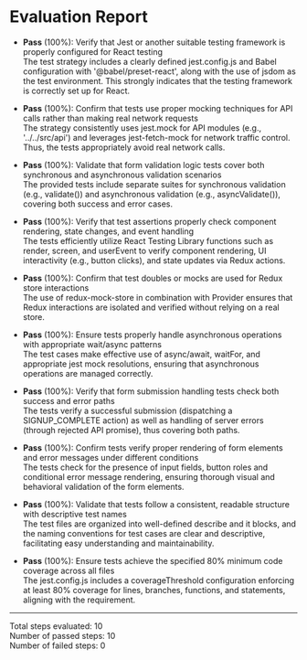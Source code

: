 # Evaluation Report

- **Pass** (100%): Verify that Jest or another suitable testing framework is properly configured for React testing  
  The test strategy includes a clearly defined jest.config.js and Babel configuration with '@babel/preset-react', along with the use of jsdom as the test environment. This strongly indicates that the testing framework is correctly set up for React.

- **Pass** (100%): Confirm that tests use proper mocking techniques for API calls rather than making real network requests  
  The strategy consistently uses jest.mock for API modules (e.g., '../../src/api') and leverages jest-fetch-mock for network traffic control. Thus, the tests appropriately avoid real network calls.

- **Pass** (100%): Validate that form validation logic tests cover both synchronous and asynchronous validation scenarios  
  The provided tests include separate suites for synchronous validation (e.g., validate()) and asynchronous validation (e.g., asyncValidate()), covering both success and error cases.

- **Pass** (100%): Verify that test assertions properly check component rendering, state changes, and event handling  
  The tests efficiently utilize React Testing Library functions such as render, screen, and userEvent to verify component rendering, UI interactivity (e.g., button clicks), and state updates via Redux actions.

- **Pass** (100%): Confirm that test doubles or mocks are used for Redux store interactions  
  The use of redux-mock-store in combination with Provider ensures that Redux interactions are isolated and verified without relying on a real store.

- **Pass** (100%): Ensure tests properly handle asynchronous operations with appropriate wait/async patterns  
  The test cases make effective use of async/await, waitFor, and appropriate jest mock resolutions, ensuring that asynchronous operations are managed correctly.

- **Pass** (100%): Verify that form submission handling tests check both success and error paths  
  The tests verify a successful submission (dispatching a SIGNUP_COMPLETE action) as well as handling of server errors (through rejected API promise), thus covering both paths.

- **Pass** (100%): Confirm tests verify proper rendering of form elements and error messages under different conditions  
  The tests check for the presence of input fields, button roles and conditional error message rendering, ensuring thorough visual and behavioral validation of the form elements.

- **Pass** (100%): Validate that tests follow a consistent, readable structure with descriptive test names  
  The test files are organized into well-defined describe and it blocks, and the naming conventions for test cases are clear and descriptive, facilitating easy understanding and maintainability.

- **Pass** (100%): Ensure tests achieve the specified 80% minimum code coverage across all files  
  The jest.config.js includes a coverageThreshold configuration enforcing at least 80% coverage for lines, branches, functions, and statements, aligning with the requirement.

---

Total steps evaluated: 10  
Number of passed steps: 10  
Number of failed steps: 0